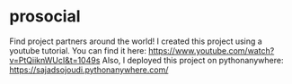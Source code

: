 # prosocial
Find project partners around the world!
I created this project using a youtube tutorial. You can find it here: https://www.youtube.com/watch?v=PtQiiknWUcI&t=1049s
Also, I deployed this project on pythonanywhere: https://sajadsojoudi.pythonanywhere.com/
